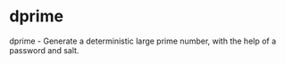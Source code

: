 # dprime
dprime - Generate a deterministic large prime number, with the help of a password and salt.
